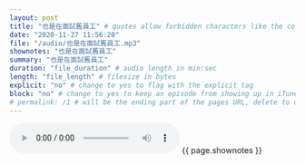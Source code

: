 ```yaml
---
layout: post
title: "也是在面試舊員工" # quotes allow forbidden characters like the colon
date: "2020-11-27 11:56:20"
file: "/audio/也是在面試舊員工.mp3"
shownotes: "也是在面試舊員工"
summary: "也是在面試舊員工"
duration: "file_duration" # audio length in min:sec
length: "file_length" # filesize in bytes
explicit: "no" # change to yes to flag with the explicit tag
block: "no" # change to yes to keep an episode from showing up in iTunes
# permalink: /1 # will be the ending part of the pages URL, delete to default to the title
---
```


<audio controls>
<source src="{{site.url}}{{site.baseurl}}{{ page.file }}" type="audio/x-mp3">
Your browser does not support the audio element.
</audio>
{{ page.shownotes }}
